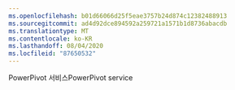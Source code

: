 ```yaml
---
ms.openlocfilehash: b01d66066d25f5eae3757b24d874c12382488913
ms.sourcegitcommit: ad4d92dce894592a259721a1571b1d8736abacdb
ms.translationtype: MT
ms.contentlocale: ko-KR
ms.lasthandoff: 08/04/2020
ms.locfileid: "87650532"
---
```

<span data-ttu-id="b3a2d-101">PowerPivot 서비스</span><span class="sxs-lookup"><span data-stu-id="b3a2d-101">PowerPivot service</span></span>
